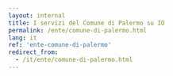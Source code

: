 ```yaml
---
layout: internal
title: I servizi del Comune di Palermo su IO
permalink: /ente/comune-di-palermo.html
lang: it
ref: 'ente-comune-di-palermo'
redirect_from:
  - /it/ente/comune-di-palermo.html
---
```



